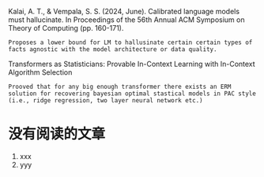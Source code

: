 Kalai, A. T., & Vempala, S. S. (2024, June). Calibrated language models must hallucinate. In Proceedings of the 56th Annual ACM Symposium on Theory of Computing (pp. 160-171).
```
Proposes a lower bound for LM to hallusinate certain certain types of facts agnostic with the model architecture or data quality.
```

Transformers as Statisticians: Provable In-Context Learning with In-Context Algorithm Selection
```
Prooved that for any big enough transformer there exists an ERM solution for recovering bayesian optimal stastical models in PAC style (i.e., ridge regression, two layer neural network etc.)
```

# 没有阅读的文章

1. xxx
2. yyy